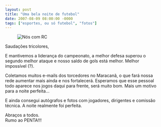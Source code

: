 ```yaml
---
layout: post
title: "Uma bela noite de futebol"
date: 2007-08-09 08:00:00 -0000
tags: ["esportes, ou só futebol", "fotos"]
---
```

<figure class="foto-post">
    <img src="{{ site.baseurl }}/assets/fotos/2007/08/Botafogo-São Paulo-105.jpg" alt="Nós com RC" title="foto minha com amigos e Rog[erio Ceni">
</figure>
Saudações tricolores,

E mantivemos a liderança do campeonato, a melhor defesa superou o segundo melhor ataque e nosso saldo de gols está melhor. Melhor impossível (?).

Coletamos muitos e-mails dos torcedores no Maracanã, o que fará nossa rede aumentar mais ainda e nos fortalecerá. Esperamos que esse pessoal todo aparece nos jogos daqui para frente, será muito bom. Mais um motivo para a noite perfeita...

E ainda consegui autógrafos e fotos com jogadores, dirigentes e comissão técnica. A noite realmente foi perfeita.

Abraços a todos.  
Rumo ao PENTA!!!
